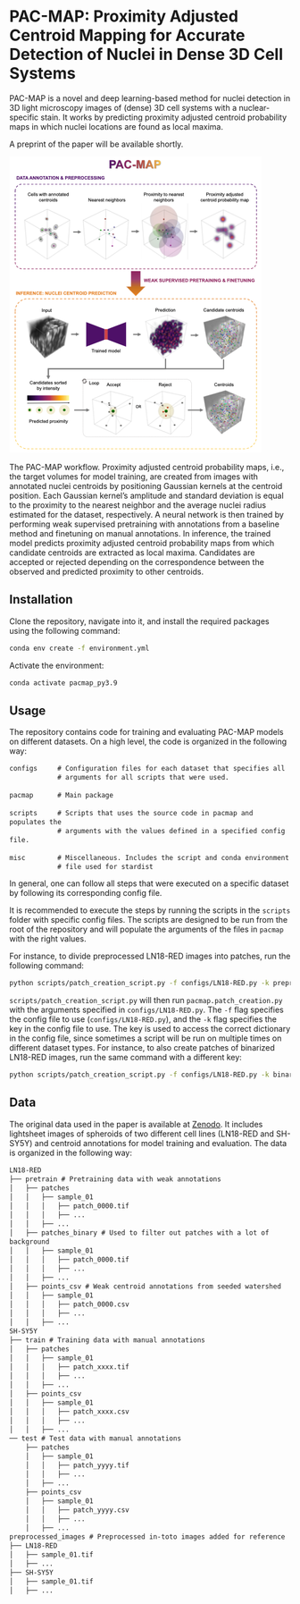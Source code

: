 # PAC-MAP: Proximity Adjusted Centroid Mapping for Accurate Detection of Nuclei in Dense 3D Cell Systems

PAC-MAP is a novel and deep learning-based method for nuclei detection in 3D light microscopy images of (dense) 3D cell systems with a nuclear-specific stain. It works by predicting proximity adjusted centroid probability maps in which nuclei locations are found as local maxima.

A preprint of the paper will be available shortly.

![PAC-MAP workflow](imgs/PAC-MAP.png)

The PAC-MAP workflow. Proximity adjusted centroid probability maps, i.e., the target volumes for model training, are created from images with annotated nuclei centroids by positioning Gaussian kernels at the centroid position. Each Gaussian kernel’s amplitude and standard deviation is equal to the proximity to the nearest neighbor and the average nuclei radius estimated for the dataset, respectively. A neural network is then trained by performing weak supervised pretraining with annotations from a baseline method and finetuning on manual annotations. In inference, the trained model predicts proximity adjusted centroid probability maps from which candidate centroids are extracted as local maxima. Candidates are accepted or rejected depending on the correspondence between the observed and predicted proximity to other centroids.

## Installation
Clone the repository, navigate into it, and install the required packages using the following command:
```bash
conda env create -f environment.yml
```
Activate the environment:
```bash
conda activate pacmap_py3.9
```

## Usage
The repository contains code for training and evaluating PAC-MAP models on different datasets. On a high level, the code is organized in the following way:
```plaintext
configs     # Configuration files for each dataset that specifies all 
            # arguments for all scripts that were used.

pacmap      # Main package

scripts     # Scripts that uses the source code in pacmap and populates the
            # arguments with the values defined in a specified config file. 

misc        # Miscellaneous. Includes the script and conda environment     
            # file used for stardist
```

In general, one can follow all steps that were executed on a specific dataset by following its corresponding config file. 

It is recommended to execute the steps by running the scripts in the `scripts` folder with specific config files. The scripts are designed to be run from the root of the repository and will populate the arguments of the files in `pacmap` with the right values.

For instance, to divide preprocessed LN18-RED images into patches, run the following command:
```bash 
python scripts/patch_creation_script.py -f configs/LN18-RED.py -k preprocessed
```
`scripts/patch_creation_script.py` will then run `pacmap.patch_creation.py` with the arguments specified in `configs/LN18-RED.py`.
The `-f` flag specifies the config file to use (`configs/LN18-RED.py`), and the `-k` flag specifies the key in the config file to use. The key is used to access the correct dictionary in the config file, since sometimes a script will be run on multiple times on different dataset types. For instance, to also create patches of binarized LN18-RED images, run the same command with a different key:
```bash
python scripts/patch_creation_script.py -f configs/LN18-RED.py -k binarized
```

## Data
The original data used in the paper is available at [Zenodo](https://zenodo.org/records/11636385). It includes lightsheet images of spheroids of two different cell lines (LN18-RED and SH-SY5Y) and centroid annotations for model training and evaluation. The data is organized in the following way:

```plaintext
LN18-RED
├── pretrain # Pretraining data with weak annotations
│   ├── patches
│   │   ├── sample_01
│   │   │   ├── patch_0000.tif 
│   │   │   ├── ...
│   │   ├── ...
│   ├── patches_binary # Used to filter out patches with a lot of background
│   │   ├── sample_01
│   │   │   ├── patch_0000.tif
│   │   │   ├── ...
│   │   ├── ...
│   ├── points_csv # Weak centroid annotations from seeded watershed
│   │   ├── sample_01
│   │   │   ├── patch_0000.csv
│   │   │   ├── ...
│   │   ├── ...
SH-SY5Y
├── train # Training data with manual annotations
│   ├── patches
│   │   ├── sample_01
│   │   │   ├── patch_xxxx.tif
│   │   │   ├── ...
│   │   ├── ...
│   ├── points_csv
│   │   ├── sample_01
│   │   │   ├── patch_xxxx.csv
│   │   │   ├── ...
│   │   ├── ...
── test # Test data with manual annotations
    ├── patches
    │   ├── sample_01
    │   │   ├── patch_yyyy.tif
    │   │   ├── ...
    │   ├── ...
    ├── points_csv
    │   ├── sample_01
    │   │   ├── patch_yyyy.csv
    │   │   ├── ...
    │   ├── ...
preprocessed_images # Preprocessed in-toto images added for reference
├── LN18-RED
│   ├── sample_01.tif
│   ├── ...
├── SH-SY5Y
│   ├── sample_01.tif
│   ├── ...
```




